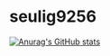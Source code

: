 # seulig9256
[![Anurag's GitHub stats](https://github-readme-stats.vercel.app/api?username=seulgi9256&show_icons=true&theme=dracula)](https://github.com/anuraghazra/github-readme-stats)
